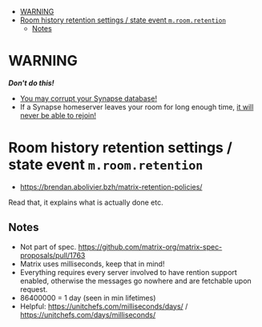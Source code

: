<!-- @format -->

<!-- START doctoc generated TOC please keep comment here to allow auto update -->
<!-- DON'T EDIT THIS SECTION, INSTEAD RE-RUN doctoc TO UPDATE -->

- [WARNING](#warning)
- [Room history retention settings / state event `m.room.retention`](#room-history-retention-settings--state-event-mroomretention)
  - [Notes](#notes)

<!-- END doctoc generated TOC please keep comment here to allow auto update -->

# WARNING

**_Don't do this!_**

- [You may corrupt your Synapse database!](https://github.com/matrix-org/synapse/issues/13476)
- If a Synapse homeserver leaves your room for long enough time,
  [it will never be able to rejoin!](https://github.com/matrix-org/synapse/issues/11448)

# Room history retention settings / state event `m.room.retention`

- https://brendan.abolivier.bzh/matrix-retention-policies/

Read that, it explains what is actually done etc.

## Notes

- Not part of spec.
  https://github.com/matrix-org/matrix-spec-proposals/pull/1763
- Matrix uses milliseconds, keep that in mind!
- Everything requires every server involved to have rention support enabled,
  otherwise the messages go nowhere and are fetchable upon request.
- 86400000 = 1 day (seen in min lifetimes)
- Helpful: https://unitchefs.com/milliseconds/days/ /
  https://unitchefs.com/days/milliseconds/
